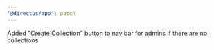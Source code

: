 ```yaml
---
'@directus/app': patch
---
```


Added "Create Collection" button to nav bar for admins if there are no collections
